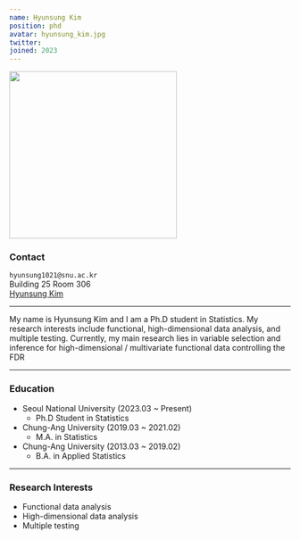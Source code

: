 ```yaml
---
name: Hyunsung Kim
position: phd
avatar: hyunsung_kim.jpg
twitter:
joined: 2023
---
```


<img width="300" src="{{site.baseurl}}/images/people/{{page.avatar}}" data-action="zoom">

### Contact

<i class="fa fa-envelope-o"></i>  `hyunsung1021@snu.ac.kr`<br>
<i class="fa fa-building"></i> Building 25 Room 306 <br>
<i class="fa fa-bar-chart"></i> [Hyunsung Kim](http://statkim.github.io/hyunsungkim)

<hr>

My name is Hyunsung Kim and I am a Ph.D student in Statistics.
My research interests include functional, high-dimensional data analysis, and multiple testing.
Currently, my main research lies in variable selection and inference for high-dimensional / multivariate functional data controlling the FDR

<hr>

### Education

* Seoul National University (2023.03 ~ Present)
    - Ph.D Student in Statistics
* Chung-Ang University (2019.03 ~ 2021.02)
    - M.A. in Statistics
* Chung-Ang University (2013.03 ~ 2019.02)
    - B.A. in Applied Statistics

<hr>

### Research Interests

* Functional data analysis
* High-dimensional data analysis
* Multiple testing


